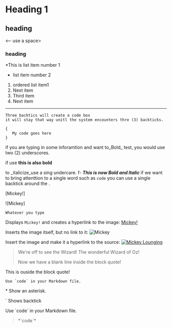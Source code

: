 # Heading 1 
## heading 
<-- use a space>
### heading
*This is list item number 1
- list item number 2

1. ordered list item1
2. Next item
3. Third item
42. Next item

--- 
```
Three backtics will create a code box 
it will stay that way unitl the system encounters thre (3) backticks. 
```

```
{
   My code goes here 
}
```
if you are typing in some inforamtion and want to_Bold_ test, you would use two (2) underscores.

if use **this is also bold**

to _italicize_use a sing undercare. 
f-
___This is now Bold and Italic___
if we want to bring attenttion to a single word such as `code` you can use a single backtick around the . 

[Mickey!]

![Mickey]

`Whatever you type`

Displays `Mickey!` and creates a hyperlink to the image:
[Mickey!](https://toppng.com/uploads/preview/mickey-mouse-11530968610bkjpvgdnv6.png)

Inserts the image itself, but no link to it:
![Mickey](https://toppng.com/uploads/preview/mickey-mouse-11530968610bkjpvgdnv6.png)

Insert the image and make it a hyperlink to the source:
[![Mickey Lounging](https://toppng.com/uploads/preview/mickey-mouse-11530968610bkjpvgdnv6.png)](https://toppng.com/uploads/preview/mickey-mouse-11530968610bkjpvgdnv6.png)

>We're off to see the Wizard! The wonderful Wizard of Oz!
>
>Now we have a blank line inside the block quote!

This is ouside the block quote!

``Use `code` in your Markdown file.``

\* Show an asterisk.

\` Shows backtick

Use \`code\` in your Markdown file.

>\*\`code\`\*
